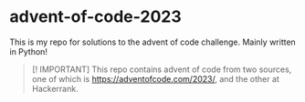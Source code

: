 # advent-of-code-2023

This is my repo for solutions to the advent of code challenge. 
Mainly written in Python!

> [! IMPORTANT]
> This repo contains advent of code from two sources, one of which is https://adventofcode.com/2023/, and the other at Hackerrank.
